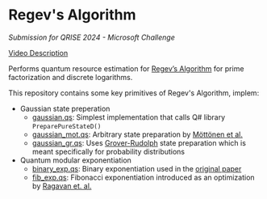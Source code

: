 # Regev's Algorithm
*Submission for QRISE 2024 - Microsoft Challenge*

[Video Description](https://youtu.be/o7NXxKnswUo)

Performs quantum resource estimation for [Regev’s Algorithm](https://arxiv.org/abs/2308.06572) for prime factorization and discrete logarithms.

This repository contains some key primitives of Regev's Algorithm, implem:
-  Gaussian state preperation
    - [gaussian.qs](gaussian.qs): Simplest implementation that calls Q# library `PreparePureStateD()`
    - [gaussian_mot.qs](gaussian_mot.qs): Arbitrary state preparation by [Möttönen et al.](https://arxiv.org/abs/quant-ph/0407010)
    - [gaussian_gr.qs](gaussian_gr.qs): Uses [Grover-Rudolph](https://arxiv.org/abs/quant-ph/0208112) state preparation which is meant specifically for probability distributions 
- Quantum modular exponentiation
    - [binary_exp.qs](binary_exp.qs): Binary exponentiation used in the [original paper](https://arxiv.org/abs/2308.06572)
    - [fib_exp.qs](fib_exp.qs): Fibonacci exponentiation introduced as an optimization by [Ragavan et. al.](http://arxiv.org/abs/2310.00899v3)